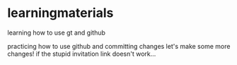 # learningmaterials
learning how to use gt and github

practicing how to use github and committing changes
let's make some more changes!
if the stupid invitation link doesn't work...
